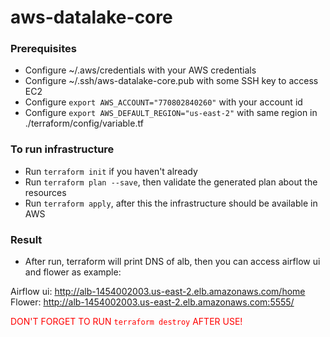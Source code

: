 # aws-datalake-core

### Prerequisites

- Configure ~/.aws/credentials with your AWS credentials
- Configure ~/.ssh/aws-datalake-core.pub with some SSH key to access EC2
- Configure `export AWS_ACCOUNT="770802840260"` with your account id
- Configure `export AWS_DEFAULT_REGION="us-east-2"` with same region in ./terraform/config/variable.tf

### To run infrastructure

- Run `terraform init` if you haven't already
- Run `terraform plan --save`, then validate the generated plan about the resources
- Run `terraform apply`, after this the infrastructure should be available in AWS

### Result

- After run, terraform will print DNS of alb, then you can access airflow ui and flower as example:

Airflow ui: http://alb-1454002003.us-east-2.elb.amazonaws.com/home <br>
Flower: http://alb-1454002003.us-east-2.elb.amazonaws.com:5555/

<span style="color:red">DON'T FORGET TO RUN `terraform destroy` AFTER USE!</span>
